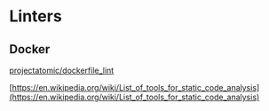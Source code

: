 # Linters

## Docker

[projectatomic/dockerfile_lint](https://github.com/projectatomic/dockerfile_lint)

[https://en.wikipedia.org/wiki/List_of_tools_for_static_code_analysis](https://en.wikipedia.org/wiki/List_of_tools_for_static_code_analysis)
